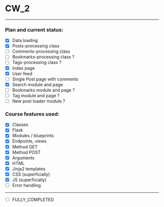 # CW_2
___
### Plan and current status:
 
- [x] Data loading
- [x] Posts-processing class
- [ ] Comments-processing class
- [ ] Bookmarks-processing class ?
- [ ] Tags-processing class ?
- [x] Index page
- [x] User feed
- [ ] Single Post page with comments
- [x] Search module and page
- [ ] Bookmarks module and page ?
- [ ] Tag module and page ?
- [ ] New post loader module ?

### Course features used:

- [x] Classes
- [x] Flask
- [x] Modules / blueprints
- [x] Endpoints, views
- [x] Method GET
- [x] Method POST
- [x] Arguments
- [x] HTML
- [x] Jinja2 templates
- [x] CSS (superficially)
- [x] JS (superficially)
- [ ] Error handling

---

- [ ] FULLY_COMPLETED